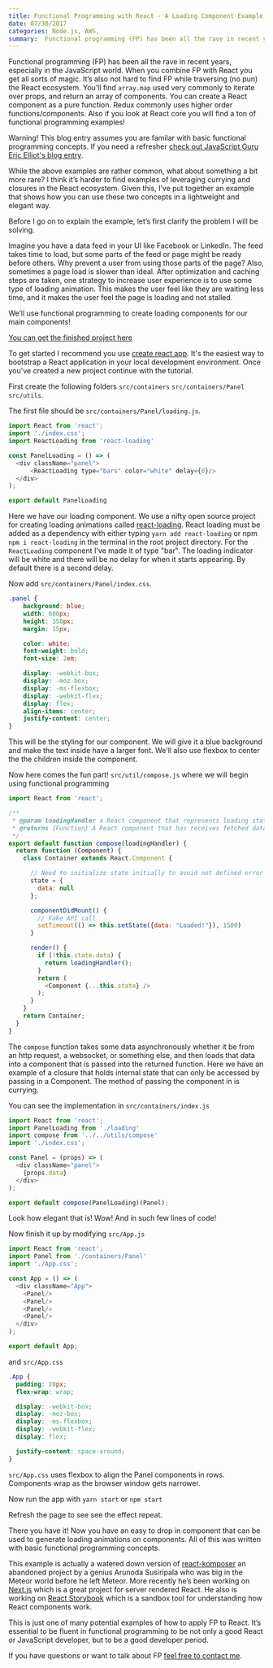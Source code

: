 ```yaml
---
title: Functional Programming with React - A Loading Component Example
date: 07/30/2017
categories: Node.js, AWS,
summary:  Functional programming (FP) has been all the rave in recent years, especially in the JavaScript world. When you combine FP with React you get all sorts of magic.
---
```


Functional programming (FP) has been all the rave in recent years, especially in the JavaScript world. When you combine FP with React you get all sorts of magic. It’s also not hard to find FP while traversing (no pun) the React ecosystem. You’ll find `array.map` used very commonly to iterate over props, and return an array of components. You can create a React component as a pure function. Redux commonly uses higher order functions/components. Also if you look at React core you will find a ton of functional programming examples!

Warning! This blog entry assumes you are familar with basic functional programming concepts. If you need a refresher [check out JavaScript Guru Eric Elliot's blog entry](https://medium.com/javascript-scene/the-two-pillars-of-javascript-pt-2-functional-programming-a63aa53a41a4).

While the above examples are rather common, what about something a bit more rare? I think it’s harder to find examples of leveraging currying and closures in the React ecosystem. Given this, I’ve put together an example that shows how you can use these two concepts in a lightweight and elegant way.

Before I go on to explain the example, let’s first clarify the problem I will be solving.

Imagine you have a data feed in your UI like Facebook or LinkedIn. The feed takes time to load, but some parts of the feed or page might be ready before others. Why prevent a user from using those parts of the page? Also, sometimes a page load is slower than ideal. After optimization and caching steps are taken, one strategy to increase user experience is to use some type of loading animation. This makes the user feel like they are waiting less time, and it makes the user feel the page is loading and not stalled.

We’ll use functional programming to create loading components for our main components!

[You can get the finished project here](https://github.com/danielbh/functional-programming-react-loading-component)

To get started I recommend you use [create react app](https://github.com/facebookincubator/create-react-app). It's the easiest way to bootstrap a React application in your local development environment. Once you've created a new project continue with the tutorial.

First create the following folders `src/containers` `src/containers/Panel` `src/utils`.

 The first file should be `src/containers/Panel/loading.js`.

```javascript
import React from 'react';
import './index.css';
import ReactLoading from 'react-loading'

const PanelLoading = () => (
  <div className="panel">
      <ReactLoading type="bars" color="white" delay={0}/>
  </div>
);

export default PanelLoading
```
Here we have our loading component. We use a nifty open source project for creating loading animations called [react-loading](https://github.com/fakiolinho/react-loading). React loading must be added as a dependency with either typing `yarn add react-loading` or npm `npm i react-loading` in the terminal in the root project directory. For the `ReactLoading` component I've made it of type "bar". The loading indicator will be white and there will be no delay for when it starts appearing. By default there is a second delay.


Now add `src/containers/Panel/index.css`.

```css
.panel {
    background: blue;
    width: 600px;
    height: 350px;
    margin: 15px;

    color: white;
    font-weight: bold;
    font-size: 2em;

    display: -webkit-box;
    display: -moz-box;
    display: -ms-flexbox;
    display: -webkit-flex;
    display: flex;
    align-items: center;
    justify-content: center;
}

```

This will be the styling for our component. We will give it a blue background and make the text inside have a larger font. We'll also use flexbox to center the the children inside the component.

Now here comes the fun part! `src/util/compose.js` where we will begin using functional programming

```javascript
import React from 'react';

/**
 * @param loadingHandler a React component that represents loading state
 * @returns {Function} A React component that has receives fetched data as props
 */
export default function compose(loadingHandler) {
  return function (Component) {
    class Container extends React.Component {

      // Need to initialize state initially to avoid not defined error
      state = {
        data: null
      };

      componentDidMount() {
        // Fake API call
        setTimeout(() => this.setState({data: "Loaded!"}), 1500)
      }

      render() {
        if (!this.state.data) {
          return loadingHandler();
        }
        return (
          <Component {...this.state} />
        );
      }
    }
    return Container;
  }
}
```
The `compose` function takes some data asynchronously whether it be from an http request, a websocket, or something else, and then loads that data into a component that is passed into the returned function. Here we have an example of a closure that holds internal state that can only be accessed by passing in a Component. The method of passing the component in is currying.

You can see the implementation in `src/containers/index.js`

```javascript
import React from 'react';
import PanelLoading from './loading'
import compose from '../../utils/compose'
import './index.css';

const Panel = (props) => (
  <div className="panel">
    {props.data}
  </div>
);

export default compose(PanelLoading)(Panel);
```

Look how elegant that is! Wow! And in such few lines of code!

Now finish it up by modifying `src/App.js`

```javascript
import React from 'react';
import Panel from './containers/Panel'
import './App.css';

const App = () => (
  <div className="App">
    <Panel/>
    <Panel/>
    <Panel/>
    <Panel/>
  </div>
);

export default App;
```

and `src/App.css`

```css
.App {
  padding: 20px;
  flex-wrap: wrap;

  display: -webkit-box;
  display: -moz-box;
  display: -ms-flexbox;
  display: -webkit-flex;
  display: flex;

  justify-content: space-around;
}
```
`src/App.css` uses flexbox to align the Panel components in rows. Components wrap as the browser window gets narrower.

Now run the app with `yarn start` or `npm start`

Refresh the page to see see the effect repeat.

There you have it! Now you have an easy to drop in component that can be used to generate loading animations on components. All of this was written with basic functional programming concepts.

This example is actually a watered down version of [react-komposer](https://github.com/arunoda/react-komposer) an abandoned project by a genius Arunoda Susiripala who was big in the Meteor world before he left Meteor. More recently he’s been working on [Next.js](https://github.com/zeit/next.js/) which is a great project for server rendered React. He also is working on [React Storybook](https://github.com/storybooks/storybook) which is a sandbox tool for understanding how React components work.

This is just one of many potential examples of how to apply FP to React. It’s essential to be fluent in functional programming to be not only a good React or JavaScript developer, but to be a good developer period.

If you have questions or want to talk about FP [feel free to contact me](/contact/).
